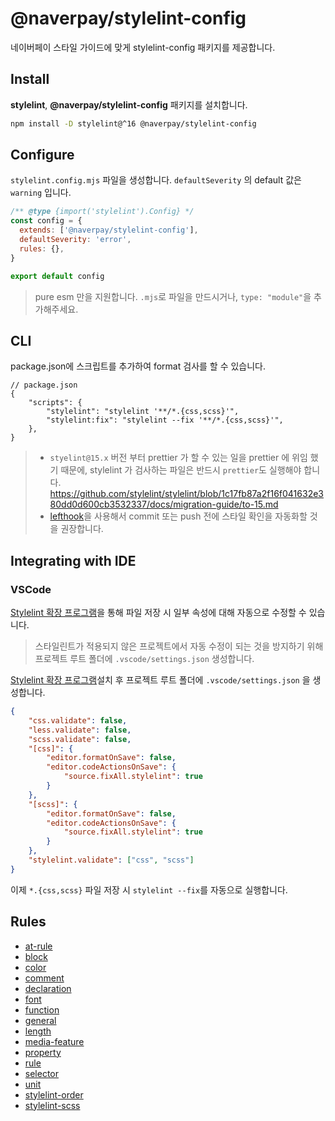 # @naverpay/stylelint-config

네이버페이 스타일 가이드에 맞게 stylelint-config 패키지를 제공합니다.

## Install

**stylelint**, **@naverpay/stylelint-config** 패키지를 설치합니다.

```bash
npm install -D stylelint@^16 @naverpay/stylelint-config
```

## Configure

`stylelint.config.mjs` 파일을 생성합니다. `defaultSeverity` 의 default 값은 `warning` 입니다.

```js
/** @type {import('stylelint').Config} */
const config = {
  extends: ['@naverpay/stylelint-config'],
  defaultSeverity: 'error',
  rules: {},
}

export default config
```

> pure esm 만을 지원합니다. `.mjs`로 파일을 만드시거나, `type: "module"`을 추가해주세요.

## CLI

package.json에 스크립트를 추가하여 format 검사를 할 수 있습니다.

```jsonc
// package.json
{
    "scripts": {
        "stylelint": "stylelint '**/*.{css,scss}'",
        "stylelint:fix": "stylelint --fix '**/*.{css,scss}'",
    },
}
```

> - `styelint@15.x` 버전 부터 prettier 가 할 수 있는 일을 prettier 에 위임 했기 때문에, stylelint 가 검사하는 파일은 반드시 `prettier`도 실행해야 합니다. <https://github.com/stylelint/stylelint/blob/1c17fb87a2f16f041632e380dd0d600cb3532337/docs/migration-guide/to-15.md>
> - [lefthook](https://github.com/evilmartians/lefthook)을 사용해서 commit 또는 push 전에 스타일 확인을 자동화할 것을 권장합니다.

## Integrating with IDE

### VSCode

[Stylelint 확장 프로그램][Stylelint]을 통해 파일 저장 시 일부 속성에 대해 자동으로 수정할 수 있습니다.

> 스타일린트가 적용되지 않은 프로젝트에서 자동 수정이 되는 것을 방지하기 위해 프로젝트 루트 폴더에 `.vscode/settings.json` 생성합니다.

[Stylelint 확장 프로그램][Stylelint]설치 후 프로젝트 루트 폴더에 `.vscode/settings.json` 을 생성합니다.

```json
{
    "css.validate": false,
    "less.validate": false,
    "scss.validate": false,
    "[css]": {
        "editor.formatOnSave": false,
        "editor.codeActionsOnSave": {
            "source.fixAll.stylelint": true
        }
    },
    "[scss]": {
        "editor.formatOnSave": false,
        "editor.codeActionsOnSave": {
            "source.fixAll.stylelint": true
        }
    },
    "stylelint.validate": ["css", "scss"]
}
```

이제 `*.{css,scss}` 파일 저장 시 `stylelint --fix`를 자동으로 실행합니다.

[Stylelint]: https://marketplace.visualstudio.com/items?itemName=stylelint.vscode-stylelint

## Rules

- [at-rule](./src/rules/stylelint/at-rule/README.md)
- [block](./src/rules/stylelint/block/README.md)
- [color](./src/rules/stylelint/color/README.md)
- [comment](./src/rules/stylelint/comment/README.md)
- [declaration](./src/rules/stylelint/declaration/README.md)
- [font](./src/rules/stylelint/font/README.md)
- [function](./src/rules/stylelint/function/README.md)
- [general](./src/rules/stylelint/general/README.md)
- [length](./src/rules/stylelint/length/README.md)
- [media-feature](./src/rules/stylelint/media-feature/README.md)
- [property](./src/rules/stylelint/property/README.md)
- [rule](./src/rules/stylelint/rule/README.md)
- [selector](./src/rules/stylelint/selector/README.md)
- [unit](./src/rules/stylelint/unit/README.md)
- [stylelint-order](./src/rules/stylelint-order/README.md)
- [stylelint-scss](./src/rules/stylelint-scss/README.md)
